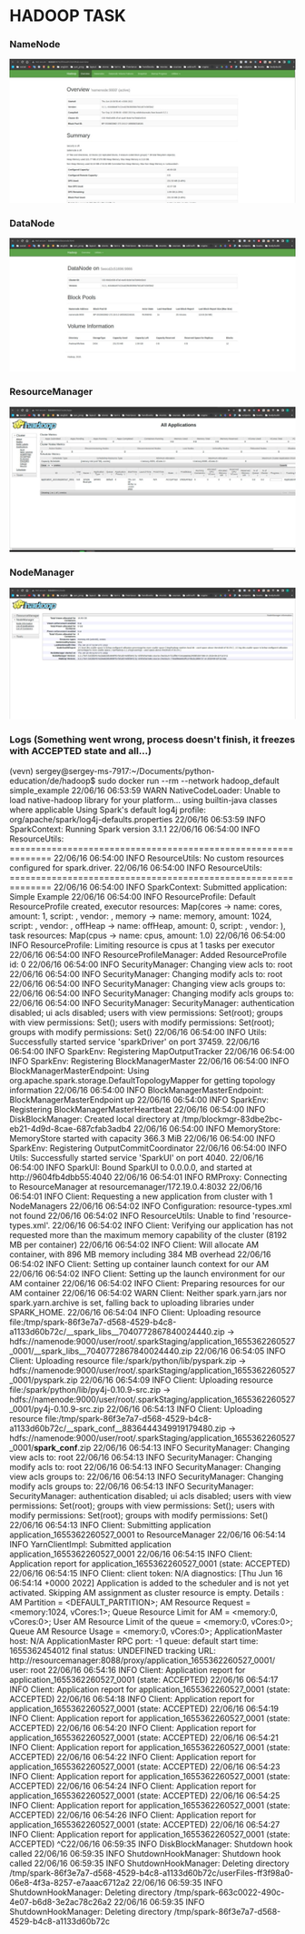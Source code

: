 # HADOOP TASK

### NameNode
![](img/name_node.jpg)

### DataNode
![](img/data_node.jpg)

### ResourceManager
![](img/resource_manager.jpg)

### NodeManager
![](img/node_manager.jpg)

### Logs (Something went wrong, process doesn't finish, it freezes with ACCEPTED state and all...)
(vevn) sergey@sergey-ms-7917:~/Documents/python-education/de/hadoop$ sudo docker run --rm --network hadoop_default simple_example
22/06/16 06:53:59 WARN NativeCodeLoader: Unable to load native-hadoop library for your platform... using builtin-java classes where applicable
Using Spark's default log4j profile: org/apache/spark/log4j-defaults.properties
22/06/16 06:53:59 INFO SparkContext: Running Spark version 3.1.1
22/06/16 06:54:00 INFO ResourceUtils: ==============================================================
22/06/16 06:54:00 INFO ResourceUtils: No custom resources configured for spark.driver.
22/06/16 06:54:00 INFO ResourceUtils: ==============================================================
22/06/16 06:54:00 INFO SparkContext: Submitted application: Simple Example
22/06/16 06:54:00 INFO ResourceProfile: Default ResourceProfile created, executor resources: Map(cores -> name: cores, amount: 1, script: , vendor: , memory -> name: memory, amount: 1024, script: , vendor: , offHeap -> name: offHeap, amount: 0, script: , vendor: ), task resources: Map(cpus -> name: cpus, amount: 1.0)
22/06/16 06:54:00 INFO ResourceProfile: Limiting resource is cpus at 1 tasks per executor
22/06/16 06:54:00 INFO ResourceProfileManager: Added ResourceProfile id: 0
22/06/16 06:54:00 INFO SecurityManager: Changing view acls to: root
22/06/16 06:54:00 INFO SecurityManager: Changing modify acls to: root
22/06/16 06:54:00 INFO SecurityManager: Changing view acls groups to: 
22/06/16 06:54:00 INFO SecurityManager: Changing modify acls groups to: 
22/06/16 06:54:00 INFO SecurityManager: SecurityManager: authentication disabled; ui acls disabled; users  with view permissions: Set(root); groups with view permissions: Set(); users  with modify permissions: Set(root); groups with modify permissions: Set()
22/06/16 06:54:00 INFO Utils: Successfully started service 'sparkDriver' on port 37459.
22/06/16 06:54:00 INFO SparkEnv: Registering MapOutputTracker
22/06/16 06:54:00 INFO SparkEnv: Registering BlockManagerMaster
22/06/16 06:54:00 INFO BlockManagerMasterEndpoint: Using org.apache.spark.storage.DefaultTopologyMapper for getting topology information
22/06/16 06:54:00 INFO BlockManagerMasterEndpoint: BlockManagerMasterEndpoint up
22/06/16 06:54:00 INFO SparkEnv: Registering BlockManagerMasterHeartbeat
22/06/16 06:54:00 INFO DiskBlockManager: Created local directory at /tmp/blockmgr-83dbe2bc-eb21-4d9d-8cae-687cfab3adb4
22/06/16 06:54:00 INFO MemoryStore: MemoryStore started with capacity 366.3 MiB
22/06/16 06:54:00 INFO SparkEnv: Registering OutputCommitCoordinator
22/06/16 06:54:00 INFO Utils: Successfully started service 'SparkUI' on port 4040.
22/06/16 06:54:00 INFO SparkUI: Bound SparkUI to 0.0.0.0, and started at http://9604fb4dbb55:4040
22/06/16 06:54:01 INFO RMProxy: Connecting to ResourceManager at resourcemanager/172.19.0.4:8032
22/06/16 06:54:01 INFO Client: Requesting a new application from cluster with 1 NodeManagers
22/06/16 06:54:02 INFO Configuration: resource-types.xml not found
22/06/16 06:54:02 INFO ResourceUtils: Unable to find 'resource-types.xml'.
22/06/16 06:54:02 INFO Client: Verifying our application has not requested more than the maximum memory capability of the cluster (8192 MB per container)
22/06/16 06:54:02 INFO Client: Will allocate AM container, with 896 MB memory including 384 MB overhead
22/06/16 06:54:02 INFO Client: Setting up container launch context for our AM
22/06/16 06:54:02 INFO Client: Setting up the launch environment for our AM container
22/06/16 06:54:02 INFO Client: Preparing resources for our AM container
22/06/16 06:54:02 WARN Client: Neither spark.yarn.jars nor spark.yarn.archive is set, falling back to uploading libraries under SPARK_HOME.
22/06/16 06:54:04 INFO Client: Uploading resource file:/tmp/spark-86f3e7a7-d568-4529-b4c8-a1133d60b72c/__spark_libs__7040772867840024440.zip -> hdfs://namenode:9000/user/root/.sparkStaging/application_1655362260527_0001/__spark_libs__7040772867840024440.zip
22/06/16 06:54:05 INFO Client: Uploading resource file:/spark/python/lib/pyspark.zip -> hdfs://namenode:9000/user/root/.sparkStaging/application_1655362260527_0001/pyspark.zip
22/06/16 06:54:09 INFO Client: Uploading resource file:/spark/python/lib/py4j-0.10.9-src.zip -> hdfs://namenode:9000/user/root/.sparkStaging/application_1655362260527_0001/py4j-0.10.9-src.zip
22/06/16 06:54:13 INFO Client: Uploading resource file:/tmp/spark-86f3e7a7-d568-4529-b4c8-a1133d60b72c/__spark_conf__8836444349919179480.zip -> hdfs://namenode:9000/user/root/.sparkStaging/application_1655362260527_0001/__spark_conf__.zip
22/06/16 06:54:13 INFO SecurityManager: Changing view acls to: root
22/06/16 06:54:13 INFO SecurityManager: Changing modify acls to: root
22/06/16 06:54:13 INFO SecurityManager: Changing view acls groups to: 
22/06/16 06:54:13 INFO SecurityManager: Changing modify acls groups to: 
22/06/16 06:54:13 INFO SecurityManager: SecurityManager: authentication disabled; ui acls disabled; users  with view permissions: Set(root); groups with view permissions: Set(); users  with modify permissions: Set(root); groups with modify permissions: Set()
22/06/16 06:54:13 INFO Client: Submitting application application_1655362260527_0001 to ResourceManager
22/06/16 06:54:14 INFO YarnClientImpl: Submitted application application_1655362260527_0001
22/06/16 06:54:15 INFO Client: Application report for application_1655362260527_0001 (state: ACCEPTED)
22/06/16 06:54:15 INFO Client: 
         client token: N/A
         diagnostics: [Thu Jun 16 06:54:14 +0000 2022] Application is added to the scheduler and is not yet activated. Skipping AM assignment as cluster resource is empty.  Details : AM Partition = <DEFAULT_PARTITION>; AM Resource Request = <memory:1024, vCores:1>; Queue Resource Limit for AM = <memory:0, vCores:0>; User AM Resource Limit of the queue = <memory:0, vCores:0>; Queue AM Resource Usage = <memory:0, vCores:0>; 
         ApplicationMaster host: N/A
         ApplicationMaster RPC port: -1
         queue: default
         start time: 1655362454012
         final status: UNDEFINED
         tracking URL: http://resourcemanager:8088/proxy/application_1655362260527_0001/
         user: root
22/06/16 06:54:16 INFO Client: Application report for application_1655362260527_0001 (state: ACCEPTED)
22/06/16 06:54:17 INFO Client: Application report for application_1655362260527_0001 (state: ACCEPTED)
22/06/16 06:54:18 INFO Client: Application report for application_1655362260527_0001 (state: ACCEPTED)
22/06/16 06:54:19 INFO Client: Application report for application_1655362260527_0001 (state: ACCEPTED)
22/06/16 06:54:20 INFO Client: Application report for application_1655362260527_0001 (state: ACCEPTED)
22/06/16 06:54:21 INFO Client: Application report for application_1655362260527_0001 (state: ACCEPTED)
22/06/16 06:54:22 INFO Client: Application report for application_1655362260527_0001 (state: ACCEPTED)
22/06/16 06:54:23 INFO Client: Application report for application_1655362260527_0001 (state: ACCEPTED)
22/06/16 06:54:24 INFO Client: Application report for application_1655362260527_0001 (state: ACCEPTED)
22/06/16 06:54:25 INFO Client: Application report for application_1655362260527_0001 (state: ACCEPTED)
22/06/16 06:54:26 INFO Client: Application report for application_1655362260527_0001 (state: ACCEPTED)
22/06/16 06:54:27 INFO Client: Application report for application_1655362260527_0001 (state: ACCEPTED)
^C22/06/16 06:59:35 INFO DiskBlockManager: Shutdown hook called
22/06/16 06:59:35 INFO ShutdownHookManager: Shutdown hook called
22/06/16 06:59:35 INFO ShutdownHookManager: Deleting directory /tmp/spark-86f3e7a7-d568-4529-b4c8-a1133d60b72c/userFiles-ff3f98a0-06e8-4f3a-8257-e7aaac6712a2
22/06/16 06:59:35 INFO ShutdownHookManager: Deleting directory /tmp/spark-663c0022-490c-4e07-b6d8-3e2ac78c26a2
22/06/16 06:59:35 INFO ShutdownHookManager: Deleting directory /tmp/spark-86f3e7a7-d568-4529-b4c8-a1133d60b72c
